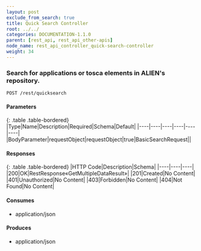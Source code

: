 ```yaml
---
layout: post
exclude_from_search: true
title: Quick Search Controller
root: ../../
categories: DOCUMENTATION-1.1.0
parent: [rest_api, rest_api_other-apis]
node_name: rest_api_controller_quick-search-controller
weight: 34
---
```


### Search for applications or tosca elements in ALIEN's repository.
```
POST /rest/quicksearch
```

#### Parameters

{: .table .table-bordered}
|Type|Name|Description|Required|Schema|Default|
|----|----|----|----|----|----|
|BodyParameter|requestObject|requestObject|true|BasicSearchRequest||


#### Responses

{: .table .table-bordered}
|HTTP Code|Description|Schema|
|----|----|----|
|200|OK|RestResponse«GetMultipleDataResult»|
|201|Created|No Content|
|401|Unauthorized|No Content|
|403|Forbidden|No Content|
|404|Not Found|No Content|


#### Consumes

* application/json

#### Produces

* application/json

